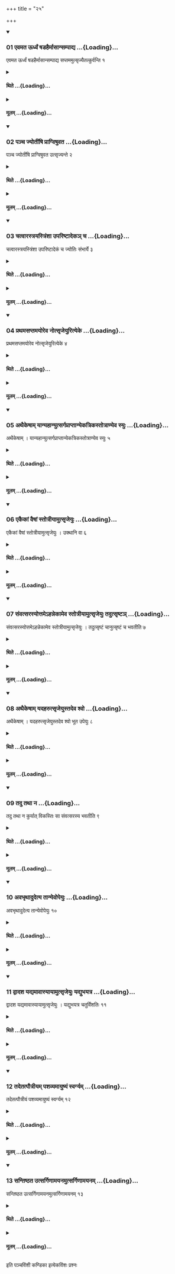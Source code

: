 +++
title = "२५"

+++

<div class="js_include" includetitle="true" newlevelforh1="3" unfilled url="/vedAH_yajuH/taittirIyam/sUtram/ApastambaH/shrautam/vishvAsa-prastutiH/21/25/01_evamata_UrdhvaM_ShaDahairmAsAnsampAdya.md">
<details open><summary><h3>01 एवमत ऊर्ध्वं षडहैर्मासान्सम्पाद्य ...{Loading}...</h3></summary>

एवमत ऊर्ध्वं षडहैर्मासान्सम्पाद्य सप्तममुत्सृज्यैतत्कुर्वन्ति १
</details>
</div>
<div class="js_include collapsed" newlevelforh1="4" title="थिते" unfilled url="/vedAH_yajuH/taittirIyam/sUtram/ApastambaH/shrautam/thite/21/25/01_evamata_UrdhvaM_ShaDahairmAsAnsampAdya.md">
<details><summary><h4>थिते ...{Loading}...</h4></summary>

एवमत ऊर्ध्वं षडहैर्मासान्सम्पाद्य सप्तममुत्सृज्यैतत्कुर्वन्ति १
</details>
</div>
<div class="js_include collapsed" newlevelforh1="4" title="मूलम्" unfilled url="/vedAH_yajuH/taittirIyam/sUtram/ApastambaH/shrautam/mUlam/21/25/01_evamata_UrdhvaM_ShaDahairmAsAnsampAdya.md">
<details><summary><h4>मूलम् ...{Loading}...</h4></summary>

एवमत ऊर्ध्वं षडहैर्मासान्सम्पाद्य सप्तममुत्सृज्यैतत्कुर्वन्ति १
</details>
</div>
<div class="js_include" includetitle="true" newlevelforh1="3" unfilled url="/vedAH_yajuH/taittirIyam/sUtram/ApastambaH/shrautam/vishvAsa-prastutiH/21/25/02_pancha_jyotIMShi_prAgviShuvata.md">
<details open><summary><h3>02 पञ्च ज्योतींषि प्राग्विषुवत ...{Loading}...</h3></summary>

पञ्च ज्योतींषि प्राग्विषुवत उत्सृज्यन्ते २
</details>
</div>
<div class="js_include collapsed" newlevelforh1="4" title="थिते" unfilled url="/vedAH_yajuH/taittirIyam/sUtram/ApastambaH/shrautam/thite/21/25/02_pancha_jyotIMShi_prAgviShuvata.md">
<details><summary><h4>थिते ...{Loading}...</h4></summary>

पञ्च ज्योतींषि प्राग्विषुवत उत्सृज्यन्ते २
</details>
</div>
<div class="js_include collapsed" newlevelforh1="4" title="मूलम्" unfilled url="/vedAH_yajuH/taittirIyam/sUtram/ApastambaH/shrautam/mUlam/21/25/02_pancha_jyotIMShi_prAgviShuvata.md">
<details><summary><h4>मूलम् ...{Loading}...</h4></summary>

पञ्च ज्योतींषि प्राग्विषुवत उत्सृज्यन्ते २
</details>
</div>
<div class="js_include" includetitle="true" newlevelforh1="3" unfilled url="/vedAH_yajuH/taittirIyam/sUtram/ApastambaH/shrautam/vishvAsa-prastutiH/21/25/03_chatvArastrayastriMshA_upariShTAdeka~n_cha.md">
<details open><summary><h3>03 चत्वारस्त्रयस्त्रिंशा उपरिष्टादेकञ् च ...{Loading}...</h3></summary>

चत्वारस्त्रयस्त्रिंशा उपरिष्टादेकं च ज्योतिः संभार्ये ३
</details>
</div>
<div class="js_include collapsed" newlevelforh1="4" title="थिते" unfilled url="/vedAH_yajuH/taittirIyam/sUtram/ApastambaH/shrautam/thite/21/25/03_chatvArastrayastriMshA_upariShTAdeka~n_cha.md">
<details><summary><h4>थिते ...{Loading}...</h4></summary>

चत्वारस्त्रयस्त्रिंशा उपरिष्टादेकं च ज्योतिः संभार्ये ३
</details>
</div>
<div class="js_include collapsed" newlevelforh1="4" title="मूलम्" unfilled url="/vedAH_yajuH/taittirIyam/sUtram/ApastambaH/shrautam/mUlam/21/25/03_chatvArastrayastriMshA_upariShTAdeka~n_cha.md">
<details><summary><h4>मूलम् ...{Loading}...</h4></summary>

चत्वारस्त्रयस्त्रिंशा उपरिष्टादेकं च ज्योतिः संभार्ये ३
</details>
</div>
<div class="js_include" includetitle="true" newlevelforh1="3" unfilled url="/vedAH_yajuH/taittirIyam/sUtram/ApastambaH/shrautam/vishvAsa-prastutiH/21/25/04_prathamasaptamayoreva_notsRjeyurityeke.md">
<details open><summary><h3>04 प्रथमसप्तमयोरेव नोत्सृजेयुरित्येके ...{Loading}...</h3></summary>

प्रथमसप्तमयोरेव नोत्सृजेयुरित्येके ४
</details>
</div>
<div class="js_include collapsed" newlevelforh1="4" title="थिते" unfilled url="/vedAH_yajuH/taittirIyam/sUtram/ApastambaH/shrautam/thite/21/25/04_prathamasaptamayoreva_notsRjeyurityeke.md">
<details><summary><h4>थिते ...{Loading}...</h4></summary>

प्रथमसप्तमयोरेव नोत्सृजेयुरित्येके ४
</details>
</div>
<div class="js_include collapsed" newlevelforh1="4" title="मूलम्" unfilled url="/vedAH_yajuH/taittirIyam/sUtram/ApastambaH/shrautam/mUlam/21/25/04_prathamasaptamayoreva_notsRjeyurityeke.md">
<details><summary><h4>मूलम् ...{Loading}...</h4></summary>

प्रथमसप्तमयोरेव नोत्सृजेयुरित्येके ४
</details>
</div>
<div class="js_include" includetitle="true" newlevelforh1="3" unfilled url="/vedAH_yajuH/taittirIyam/sUtram/ApastambaH/shrautam/vishvAsa-prastutiH/21/25/05_athaikeShAm_yAnyahAnyutsargaprAptAnyekatrikastotrANyeva_syuH.md">
<details open><summary><h3>05 अथैकेषाम् यान्यहान्युत्सर्गप्राप्तान्येकत्रिकस्तोत्राण्येव स्युः ...{Loading}...</h3></summary>

अथैकेषाम् । यान्यहान्युत्सर्गप्राप्तान्येकत्रिकस्तोत्राण्येव स्युः ५
</details>
</div>
<div class="js_include collapsed" newlevelforh1="4" title="थिते" unfilled url="/vedAH_yajuH/taittirIyam/sUtram/ApastambaH/shrautam/thite/21/25/05_athaikeShAm_yAnyahAnyutsargaprAptAnyekatrikastotrANyeva_syuH.md">
<details><summary><h4>थिते ...{Loading}...</h4></summary>

अथैकेषाम् । यान्यहान्युत्सर्गप्राप्तान्येकत्रिकस्तोत्राण्येव स्युः ५
</details>
</div>
<div class="js_include collapsed" newlevelforh1="4" title="मूलम्" unfilled url="/vedAH_yajuH/taittirIyam/sUtram/ApastambaH/shrautam/mUlam/21/25/05_athaikeShAm_yAnyahAnyutsargaprAptAnyekatrikastotrANyeva_syuH.md">
<details><summary><h4>मूलम् ...{Loading}...</h4></summary>

अथैकेषाम् । यान्यहान्युत्सर्गप्राप्तान्येकत्रिकस्तोत्राण्येव स्युः ५
</details>
</div>
<div class="js_include" includetitle="true" newlevelforh1="3" unfilled url="/vedAH_yajuH/taittirIyam/sUtram/ApastambaH/shrautam/vishvAsa-prastutiH/21/25/06_ekaikAM_vaiShAM_stotrIyAmutsRjeyuH.md">
<details open><summary><h3>06 एकैकां वैषां स्तोत्रीयामुत्सृजेयुः ...{Loading}...</h3></summary>

एकैकां वैषां स्तोत्रीयामुत्सृजेयुः । उक्थानि वा ६
</details>
</div>
<div class="js_include collapsed" newlevelforh1="4" title="थिते" unfilled url="/vedAH_yajuH/taittirIyam/sUtram/ApastambaH/shrautam/thite/21/25/06_ekaikAM_vaiShAM_stotrIyAmutsRjeyuH.md">
<details><summary><h4>थिते ...{Loading}...</h4></summary>

एकैकां वैषां स्तोत्रीयामुत्सृजेयुः । उक्थानि वा ६
</details>
</div>
<div class="js_include collapsed" newlevelforh1="4" title="मूलम्" unfilled url="/vedAH_yajuH/taittirIyam/sUtram/ApastambaH/shrautam/mUlam/21/25/06_ekaikAM_vaiShAM_stotrIyAmutsRjeyuH.md">
<details><summary><h4>मूलम् ...{Loading}...</h4></summary>

एकैकां वैषां स्तोत्रीयामुत्सृजेयुः । उक्थानि वा ६
</details>
</div>
<div class="js_include" includetitle="true" newlevelforh1="3" unfilled url="/vedAH_yajuH/taittirIyam/sUtram/ApastambaH/shrautam/vishvAsa-prastutiH/21/25/07_saMvatsarasyottame-hannekAmeva_stotrIyAmutsRjeyuH_tadutsRShTa~n.md">
<details open><summary><h3>07 संवत्सरस्योत्तमेऽहन्नेकामेव स्तोत्रीयामुत्सृजेयुः तदुत्सृष्टञ् ...{Loading}...</h3></summary>

संवत्सरस्योत्तमेऽहन्नेकामेव स्तोत्रीयामुत्सृजेयुः । तदुत्सृष्टं चानुत्सृष्टं च भवतीति ७
</details>
</div>
<div class="js_include collapsed" newlevelforh1="4" title="थिते" unfilled url="/vedAH_yajuH/taittirIyam/sUtram/ApastambaH/shrautam/thite/21/25/07_saMvatsarasyottame-hannekAmeva_stotrIyAmutsRjeyuH_tadutsRShTa~n.md">
<details><summary><h4>थिते ...{Loading}...</h4></summary>

संवत्सरस्योत्तमेऽहन्नेकामेव स्तोत्रीयामुत्सृजेयुः । तदुत्सृष्टं चानुत्सृष्टं च भवतीति ७
</details>
</div>
<div class="js_include collapsed" newlevelforh1="4" title="मूलम्" unfilled url="/vedAH_yajuH/taittirIyam/sUtram/ApastambaH/shrautam/mUlam/21/25/07_saMvatsarasyottame-hannekAmeva_stotrIyAmutsRjeyuH_tadutsRShTa~n.md">
<details><summary><h4>मूलम् ...{Loading}...</h4></summary>

संवत्सरस्योत्तमेऽहन्नेकामेव स्तोत्रीयामुत्सृजेयुः । तदुत्सृष्टं चानुत्सृष्टं च भवतीति ७
</details>
</div>
<div class="js_include" includetitle="true" newlevelforh1="3" unfilled url="/vedAH_yajuH/taittirIyam/sUtram/ApastambaH/shrautam/vishvAsa-prastutiH/21/25/08_athaikeShAm_yadaharutsRjeyustadeva_shvo.md">
<details open><summary><h3>08 अथैकेषाम् यदहरुत्सृजेयुस्तदेव श्वो ...{Loading}...</h3></summary>

अथैकेषाम् । यदहरुत्सृजेयुस्तदेव श्वो भूत उपेयुः ८
</details>
</div>
<div class="js_include collapsed" newlevelforh1="4" title="थिते" unfilled url="/vedAH_yajuH/taittirIyam/sUtram/ApastambaH/shrautam/thite/21/25/08_athaikeShAm_yadaharutsRjeyustadeva_shvo.md">
<details><summary><h4>थिते ...{Loading}...</h4></summary>

अथैकेषाम् । यदहरुत्सृजेयुस्तदेव श्वो भूत उपेयुः ८
</details>
</div>
<div class="js_include collapsed" newlevelforh1="4" title="मूलम्" unfilled url="/vedAH_yajuH/taittirIyam/sUtram/ApastambaH/shrautam/mUlam/21/25/08_athaikeShAm_yadaharutsRjeyustadeva_shvo.md">
<details><summary><h4>मूलम् ...{Loading}...</h4></summary>

अथैकेषाम् । यदहरुत्सृजेयुस्तदेव श्वो भूत उपेयुः ८
</details>
</div>
<div class="js_include" includetitle="true" newlevelforh1="3" unfilled url="/vedAH_yajuH/taittirIyam/sUtram/ApastambaH/shrautam/vishvAsa-prastutiH/21/25/09_tadu_tathA_na.md">
<details open><summary><h3>09 तदु तथा न ...{Loading}...</h3></summary>

तदु तथा न कुर्यात् विकस्तिः सा संवत्सरस्य भवतीति ९
</details>
</div>
<div class="js_include collapsed" newlevelforh1="4" title="थिते" unfilled url="/vedAH_yajuH/taittirIyam/sUtram/ApastambaH/shrautam/thite/21/25/09_tadu_tathA_na.md">
<details><summary><h4>थिते ...{Loading}...</h4></summary>

तदु तथा न कुर्यात् विकस्तिः सा संवत्सरस्य भवतीति ९
</details>
</div>
<div class="js_include collapsed" newlevelforh1="4" title="मूलम्" unfilled url="/vedAH_yajuH/taittirIyam/sUtram/ApastambaH/shrautam/mUlam/21/25/09_tadu_tathA_na.md">
<details><summary><h4>मूलम् ...{Loading}...</h4></summary>

तदु तथा न कुर्यात् विकस्तिः सा संवत्सरस्य भवतीति ९
</details>
</div>
<div class="js_include" includetitle="true" newlevelforh1="3" unfilled url="/vedAH_yajuH/taittirIyam/sUtram/ApastambaH/shrautam/vishvAsa-prastutiH/21/25/10_avabhRthAdudetya_tAnyevopeyuH.md">
<details open><summary><h3>10 अवभृथादुदेत्य तान्येवोपेयुः ...{Loading}...</h3></summary>

अवभृथादुदेत्य तान्येवोपेयुः १०
</details>
</div>
<div class="js_include collapsed" newlevelforh1="4" title="थिते" unfilled url="/vedAH_yajuH/taittirIyam/sUtram/ApastambaH/shrautam/thite/21/25/10_avabhRthAdudetya_tAnyevopeyuH.md">
<details><summary><h4>थिते ...{Loading}...</h4></summary>

अवभृथादुदेत्य तान्येवोपेयुः १०
</details>
</div>
<div class="js_include collapsed" newlevelforh1="4" title="मूलम्" unfilled url="/vedAH_yajuH/taittirIyam/sUtram/ApastambaH/shrautam/mUlam/21/25/10_avabhRthAdudetya_tAnyevopeyuH.md">
<details><summary><h4>मूलम् ...{Loading}...</h4></summary>

अवभृथादुदेत्य तान्येवोपेयुः १०
</details>
</div>
<div class="js_include" includetitle="true" newlevelforh1="3" unfilled url="/vedAH_yajuH/taittirIyam/sUtram/ApastambaH/shrautam/vishvAsa-prastutiH/21/25/11_dvAdasha_yadyamAvAsyAyAmutsRjeyuH_yadyubhayatra.md">
<details open><summary><h3>11 द्वादश यद्यमावास्यायामुत्सृजेयुः यद्युभयत्र ...{Loading}...</h3></summary>

द्वादश यद्यमावास्यायामुत्सृजेयुः । यद्युभयत्र चतुर्विंशतिः ११
</details>
</div>
<div class="js_include collapsed" newlevelforh1="4" title="थिते" unfilled url="/vedAH_yajuH/taittirIyam/sUtram/ApastambaH/shrautam/thite/21/25/11_dvAdasha_yadyamAvAsyAyAmutsRjeyuH_yadyubhayatra.md">
<details><summary><h4>थिते ...{Loading}...</h4></summary>

द्वादश यद्यमावास्यायामुत्सृजेयुः । यद्युभयत्र चतुर्विंशतिः ११
</details>
</div>
<div class="js_include collapsed" newlevelforh1="4" title="मूलम्" unfilled url="/vedAH_yajuH/taittirIyam/sUtram/ApastambaH/shrautam/mUlam/21/25/11_dvAdasha_yadyamAvAsyAyAmutsRjeyuH_yadyubhayatra.md">
<details><summary><h4>मूलम् ...{Loading}...</h4></summary>

द्वादश यद्यमावास्यायामुत्सृजेयुः । यद्युभयत्र चतुर्विंशतिः ११
</details>
</div>
<div class="js_include" includetitle="true" newlevelforh1="3" unfilled url="/vedAH_yajuH/taittirIyam/sUtram/ApastambaH/shrautam/vishvAsa-prastutiH/21/25/12_tadetatpautrIyam_pashavyamAyuShyaM_svargyam.md">
<details open><summary><h3>12 तदेतत्पौत्रीयम् पशव्यमायुष्यं स्वर्ग्यम् ...{Loading}...</h3></summary>

तदेतत्पौत्रीयं पशव्यमायुष्यं स्वर्ग्यम् १२
</details>
</div>
<div class="js_include collapsed" newlevelforh1="4" title="थिते" unfilled url="/vedAH_yajuH/taittirIyam/sUtram/ApastambaH/shrautam/thite/21/25/12_tadetatpautrIyam_pashavyamAyuShyaM_svargyam.md">
<details><summary><h4>थिते ...{Loading}...</h4></summary>

तदेतत्पौत्रीयं पशव्यमायुष्यं स्वर्ग्यम् १२
</details>
</div>
<div class="js_include collapsed" newlevelforh1="4" title="मूलम्" unfilled url="/vedAH_yajuH/taittirIyam/sUtram/ApastambaH/shrautam/mUlam/21/25/12_tadetatpautrIyam_pashavyamAyuShyaM_svargyam.md">
<details><summary><h4>मूलम् ...{Loading}...</h4></summary>

तदेतत्पौत्रीयं पशव्यमायुष्यं स्वर्ग्यम् १२
</details>
</div>
<div class="js_include" includetitle="true" newlevelforh1="3" unfilled url="/vedAH_yajuH/taittirIyam/sUtram/ApastambaH/shrautam/vishvAsa-prastutiH/21/25/13_santiShThata_utsargiNAmayanamutsargiNAmayanam.md">
<details open><summary><h3>13 सन्तिष्ठत उत्सर्गिणामयनमुत्सर्गिणामयनम् ...{Loading}...</h3></summary>

सन्तिष्ठत उत्सर्गिणामयनमुत्सर्गिणामयनम् १३
</details>
</div>
<div class="js_include collapsed" newlevelforh1="4" title="थिते" unfilled url="/vedAH_yajuH/taittirIyam/sUtram/ApastambaH/shrautam/thite/21/25/13_santiShThata_utsargiNAmayanamutsargiNAmayanam.md">
<details><summary><h4>थिते ...{Loading}...</h4></summary>

सन्तिष्ठत उत्सर्गिणामयनमुत्सर्गिणामयनम् १३
</details>
</div>
<div class="js_include collapsed" newlevelforh1="4" title="मूलम्" unfilled url="/vedAH_yajuH/taittirIyam/sUtram/ApastambaH/shrautam/mUlam/21/25/13_santiShThata_utsargiNAmayanamutsargiNAmayanam.md">
<details><summary><h4>मूलम् ...{Loading}...</h4></summary>

सन्तिष्ठत उत्सर्गिणामयनमुत्सर्गिणामयनम् १३
</details>
</div>

  
इति पञ्चविंशी कण्डिका 
इत्येकविंशः प्रश्नः 
